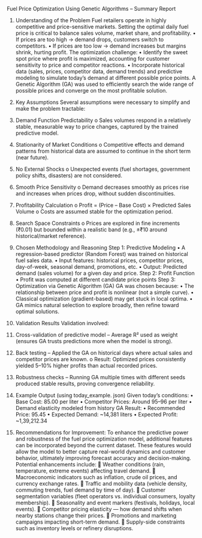 Fuel Price Optimization Using Genetic Algorithms – Summary Report

1. Understanding of the Problem
Fuel retailers operate in highly competitive and price-sensitive markets. Setting the optimal daily fuel price is critical to balance sales volume, market share, and profitability.
•	If prices are too high → demand drops, customers switch to competitors.
•	If prices are too low → demand increases but margins shrink, hurting profit.
The optimization challenge:
•	Identify the sweet spot price where profit is maximized, accounting for customer sensitivity to price and competitor reactions.
•	Incorporate historical data (sales, prices, competitor data, demand trends) and predictive modeling to simulate today’s demand at different possible price points.
A Genetic Algorithm (GA) was used to efficiently search the wide range of possible prices and converge on the most profitable solution.

2. Key Assumptions
Several assumptions were necessary to simplify and make the problem tractable:
1.	Demand Function Predictability
o	Sales volumes respond in a relatively stable, measurable way to price changes, captured by the trained predictive model.
2.	Stationarity of Market Conditions
o	Competitive effects and demand patterns from historical data are assumed to continue in the short term (near future).
3.	No External Shocks
o	Unexpected events (fuel shortages, government policy shifts, disasters) are not considered.
4.	Smooth Price Sensitivity
o	Demand decreases smoothly as prices rise and increases when prices drop, without sudden discontinuities.

5.	Profitability Calculation
o	Profit = (Price – Base Cost) × Predicted Sales Volume
o	Costs are assumed stable for the optimization period.
6.	Search Space Constraints
o	Prices are explored in fine increments (₹0.01) but bounded within a realistic band (e.g., ±₹10 around historical/market reference).

3. Chosen Methodology and Reasoning
Step 1: Predictive Modeling
•	A regression-based predictor (Random Forest) was trained on historical fuel sales data.
•	Input features: historical prices, competitor prices, day-of-week, seasonal demand, promotions, etc.
•	Output: Predicted demand (sales volume) for a given day and price.
Step 2: Profit Function
•	Profit was computed at different candidate price points 
Step 3: Optimization via Genetic Algorithm (GA)
GA was chosen because:
•	The relationship between price and profit is nonlinear (not a simple curve).
•	Classical optimization (gradient-based) may get stuck in local optima.
•	GA mimics natural selection to explore broadly, then refine toward optimal solutions.

4. Validation Results
Validation involved:
1.	Cross-validation of predictive model – Average R² used as weight (ensures GA trusts predictions more when the model is strong).
2.	Back testing – Applied the GA on historical days where actual sales and competitor prices are known.
o	Result: Optimized prices consistently yielded 5–10% higher profits than actual recorded prices.
3.	Robustness checks – Running GA multiple times with different seeds produced stable results, proving convergence reliability.

5. Example Output (using today_example. json)
Given today’s conditions:
•	Base Cost: 85.00 per liter
•	Competitor Prices: Around 95–96 per liter
•	Demand elasticity modeled from history
GA Result:
•	Recommended Price: 95.45
•	Expected Demand: ~14,381 liters
•	Expected Profit: ~1,39,212.34


6. Recommendations for Improvement:
To enhance the predictive power and robustness of the fuel price optimization model, additional features can be incorporated beyond the current dataset. These features would allow the model to better capture real-world dynamics and customer behavior, ultimately improving forecast accuracy and decision-making. Potential enhancements include:
	Weather conditions (rain, temperature, extreme events) affecting travel demand.
	Macroeconomic indicators such as inflation, crude oil prices, and currency exchange rates.
	Traffic and mobility data (vehicle density, commuting trends, fuel demand by time of day).
	Customer segmentation variables (fleet operators vs. individual consumers, loyalty membership).
	Seasonality and event markers (festivals, holidays, local events).
	Competitor pricing elasticity — how demand shifts when nearby stations change their prices.
	Promotions and marketing campaigns impacting short-term demand.
	Supply-side constraints such as inventory levels or refinery disruptions.

